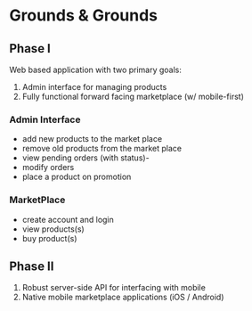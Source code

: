 # Grounds & Grounds

## Phase I

Web based application with two primary goals:

1. Admin interface for managing products
2. Fully functional forward facing marketplace (w/ mobile-first)

### Admin Interface

- add new products to the market place
- remove old products from the market place
- view pending orders (with status)-
- modify orders
- place a product on promotion

### MarketPlace

- create account and login
- view products(s)
- buy product(s)

## Phase II

1. Robust server-side API for interfacing with mobile
2. Native mobile marketplace applications (iOS / Android)
